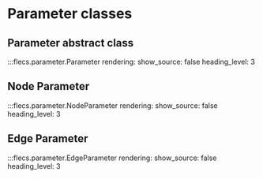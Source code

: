 # Parameter classes

## Parameter abstract class

:::flecs.parameter.Parameter
    rendering:
      show_source: false
      heading_level: 3

## Node Parameter

:::flecs.parameter.NodeParameter
    rendering:
      show_source: false
      heading_level: 3


## Edge Parameter

:::flecs.parameter.EdgeParameter
    rendering:
      show_source: false
      heading_level: 3
